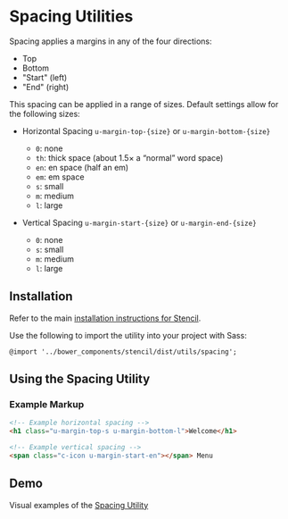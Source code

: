 # Spacing Utilities

Spacing applies a margins in any of the four directions:

- Top
- Bottom
- "Start" (left)
- "End" (right)

This spacing can be applied in a range of sizes. Default settings allow for the following sizes:

- Horizontal Spacing `u-margin-top-{size}` or `u-margin-bottom-{size}`
    - `0`:  none
    - `th`: thick space (about 1.5× a “normal” word space)
    - `en`: en space (half an em)
    - `em`: em space
    - `s`:  small
    - `m`:  medium
    - `l`:  large

- Vertical Spacing  `u-margin-start-{size}` or `u-margin-end-{size}`
    - `0`: none
    - `s`: small
    - `m`: medium
    - `l`: large


## Installation

Refer to the main [installation instructions for Stencil](https://github.com/mobify/stencil#installation).

Use the following to import the utility into your project with Sass:

```
@import '../bower_components/stencil/dist/utils/spacing';
```


## Using the Spacing Utility


### Example Markup

```html
<!-- Example horizontal spacing -->
<h1 class="u-margin-top-s u-margin-bottom-l">Welcome</h1>

<!-- Example vertical spacing -->
<span class="c-icon u-margin-start-en"></span> Menu
```


## Demo

Visual examples of the [Spacing Utility](https://mobify.github.io/stencil/visual/utils/spacing/index.html)

